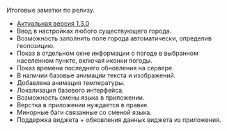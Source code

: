 Итоговые заметки по релизу.
- [Актуальная версия 1.3.0](https://gitlab.com/drbprjcts_java/weatherapp/tree/release)
- Ввод в настройках любого существующего города.
- Возможность заполнить поле города автоматически, определив геопозицию.
- Показ в отдельном окне информации о погоде в выбранном населенном пункте, включая иконки погоды.
- Показ времени последнего обновления на сервере.
- В наличии базовые анимации текста и изображений.
- Добавлена анимация температуры.
- Локализация базового интерфейса.
- Возможность смены языка в приложении.
- Верстка в приложении нуждается в правке.
- Минорные баги связанные со сменой языка.
- Поддержка виджета + обновления данных виджета из приложения.